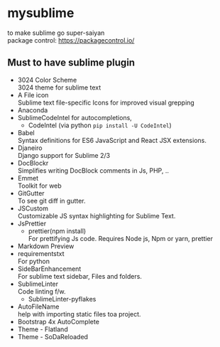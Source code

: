 # mysublime
to make sublime go super-saiyan  
package control: https://packagecontrol.io/
## Must to have sublime plugin
- 3024 Color Scheme  
3024 theme for sublime text
- A File icon  
Sublime text file-specific Icons for improved visual grepping
- Anaconda  
- SublimeCodeIntel
for autocompletions,
  - CodeIntel (via python `pip install -U CodeIntel`)
- Babel  
Syntax definitions for ES6 JavaScript and React JSX extensions.
- Djaneiro  
Django support for Sublime 2/3
- DocBlockr  
Simplifies writing DocBlock comments in Js, PHP, ..
- Emmet  
Toolkit for web
- GitGutter  
To see git diff in gutter.
- JSCustom  
Customizable JS syntax highlighting for Sublime Text.
- JsPrettier  
  - prettier(npm install)  
 For prettifying Js code. Requires Node js, Npm or yarn, prettier
- Markdown Preview  
- requirementstxt  
 For python
- SideBarEnhancement  
 For sublime text sidebar, Files and folders.
- SublimeLinter  
 Code linting f/w.
  - SublimeLinter-pyflakes  
- AutoFileName  
 help with importing static files toa project.
- Bootstrap 4x AutoComplete  
- Theme - Flatland  
- Theme - SoDaReloaded  
